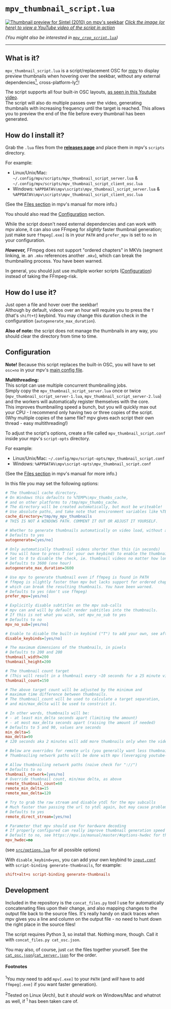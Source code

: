 # `mpv_thumbnail_script.lua`

[![](docs/mpv_thumbnail_script.gif "Thumbnail preview for Sintel (2010) on mpv's seekbar")](https://www.youtube.com/watch?v=a9cmt176WDI)
[*Click the image (or here) to view a YouTube video of the script in action*](https://www.youtube.com/watch?v=a9cmt176WDI)

*(You might also be interested in [`mpv_crop_script.lua`](https://github.com/TheAMM/mpv_crop_script))*

----

## What is it?

`mpv_thumbnail_script.lua` is a script/replacement OSC for [mpv](https://github.com/mpv-player/mpv) to display preview thumbnails when hovering over the seekbar, without any external dependencies[<sup>1</sup>](#footnotes), cross-platform-ly[<sup>2</sup>](#footnotes)!

The script supports all four built-in OSC layouts, [as seen in this Youtube video](https://www.youtube.com/watch?v=WsfWmO41p8A).  
The script will also do multiple passes over the video, generating thumbnails with increasing frequency until the target is reached.
This allows you to preview the end of the file before every thumbnail has been generated.

## How do I install it?

Grab the `.lua` files from the [**releases page**](https://github.com/marzzzello/mpv_thumbnail_script/releases) and place them in mpv's `scripts` directory.

For example:
  * Linux/Unix/Mac: `~/.config/mpv/scripts/mpv_thumbnail_script_server.lua` & `~/.config/mpv/scripts/mpv_thumbnail_script_client_osc.lua`
  * Windows: `%APPDATA%\mpv\scripts\mpv_thumbnail_script_server.lua` & `%APPDATA%\mpv\scripts\mpv_thumbnail_script_client_osc.lua`

(See the [Files section](https://mpv.io/manual/master/#files) in mpv's manual for more info.)

You should also read the [Configuration](#configuration) section.

While the script doesn't need external dependencies and can work with mpv alone, it can also use FFmpeg for *slightly* faster thumbnail generation; just make sure `ffmpeg[.exe]` is in your `PATH` and `prefer_mpv` is set to `no` in your configuration.

***However,*** FFmpeg does not support "ordered chapters" in MKVs (segment linking, ie. an `.mkv` references another `.mkv`), which can break the thumbnailing process. You have been warned.

In general, you should just use multiple worker scripts ([Configuration](#configuration)) instead of taking the FFmpeg-risk.

## How do I use it?

Just open a file and hover over the seekbar!  
Although by default, videos over an hour will require you to press the `T` (that's `shift+t`) keybind.
You may change this duration check in the configuration (`autogenerate_max_duration`).

**Also of note:** the script does not manage the thumbnails in any way, you should clear the directory from time to time.

## Configuration

**Note!** Because this script replaces the built-in OSC, you will have to set `osc=no` in your mpv's [main config file](https://mpv.io/manual/master/#files).


**Multithreading:**  
This script can use multiple concurrent thumbnailing jobs.  
Simply copy the `mpv_thumbnail_script_server.lua` once or twice (`mpv_thumbnail_script_server-1.lua`, `mpv_thumbnail_script_server-2.lua`) and the workers will automatically register themselves with the core.  
This improves thumbnailing speed a bunch, but you will quickly max out your CPU - I recommend only having two or three copies of the script.  
(Why multiple copies of the same file? mpv gives each script their own thread - easy multithreading!)

To adjust the script's options, create a file called `mpv_thumbnail_script.conf` inside your mpv's `script-opts` directory.

For example:
  * Linux/Unix/Mac: `~/.config/mpv/script-opts/mpv_thumbnail_script.conf`
  * Windows: `%APPDATA%\mpv\script-opts\mpv_thumbnail_script.conf`

(See the [Files section](https://mpv.io/manual/master/#files) in mpv's manual for more info.)



In this file you may set the following options:
```ini
# The thumbnail cache directory.
# On Windows this defaults to %TEMP%\mpv_thumbs_cache,
# and on other platforms to /tmp/mpv_thumbs_cache.
# The directory will be created automatically, but must be writeable!
# Use absolute paths, and take note that environment variables like %TEMP% are unsupported (despite the default)!
cache_directory=/tmp/my_mpv_thumbnails
# THIS IS NOT A WINDOWS PATH. COMMENT IT OUT OR ADJUST IT YOURSELF.

# Whether to generate thumbnails automatically on video load, without a keypress
# Defaults to yes
autogenerate=[yes/no]

# Only automatically thumbnail videos shorter than this (in seconds)
# You will have to press T (or your own keybind) to enable the thumbnail previews
# Set to 0 to disable the check, ie. thumbnail videos no matter how long they are
# Defaults to 3600 (one hour)
autogenerate_max_duration=3600

# Use mpv to generate thumbnail even if ffmpeg is found in PATH
# ffmpeg is slightly faster than mpv but lacks support for ordered chapters in MKVs,
# which can break the resulting thumbnails. You have been warned.
# Defaults to yes (don't use ffmpeg)
prefer_mpv=[yes/no]

# Explicitly disable subtitles on the mpv sub-calls
# mpv can and will by default render subtitles into the thumbnails.
# If this is not what you wish, set mpv_no_sub to yes
# Defaults to no
mpv_no_sub=[yes/no]

# Enable to disable the built-in keybind ("T") to add your own, see after the block
disable_keybinds=[yes/no]

# The maximum dimensions of the thumbnails, in pixels
# Defaults to 200 and 200
thumbnail_width=200
thumbnail_height=200

# The thumbnail count target
# (This will result in a thumbnail every ~10 seconds for a 25 minute video)
thumbnail_count=150

# The above target count will be adjusted by the minimum and
# maximum time difference between thumbnails.
# The thumbnail_count will be used to calculate a target separation,
# and min/max_delta will be used to constrict it.

# In other words, thumbnails will be:
# - at least min_delta seconds apart (limiting the amount)
# - at most max_delta seconds apart (raising the amount if needed)
# Defaults to 5 and 90, values are seconds
min_delta=5
max_delta=90
# 120 seconds aka 2 minutes will add more thumbnails only when the video is over 5 hours long!

# Below are overrides for remote urls (you generally want less thumbnails, because it's slow!)
# Thumbnailing network paths will be done with mpv (leveraging youtube-dl)

# Allow thumbnailing network paths (naive check for "://")
# Defaults to no
thumbnail_network=[yes/no]
# Override thumbnail count, min/max delta, as above
remote_thumbnail_count=60
remote_min_delta=15
remote_max_delta=120

# Try to grab the raw stream and disable ytdl for the mpv subcalls
# Much faster than passing the url to ytdl again, but may cause problems with some sites
# Defaults to yes
remote_direct_stream=[yes/no]

# Parameter that mpv should use for hardware decoding
# If properly configured can really improve thumbnail generation speed and cpu load
# Default to no, see https://mpv.io/manual/master/#options-hwdec for the values
mpv_hwdec=no
```
(see [`src/options.lua`](/src/options.lua) for all possible options)

With `disable_keybind=yes`, you can add your own keybind to [`input.conf`](https://mpv.io/manual/master/#input-conf) with `script-binding generate-thumbnails`, for example:
```ini
shift+alt+s script-binding generate-thumbnails
```

## Development

Included in the repository is the `concat_files.py` tool I use for automatically concatenating files upon their change, and also mapping changes to the output file back to the source files. It's really handy on stack traces when mpv gives you a line and column on the output file - no need to hunt down the right place in the source files!

The script requires Python 3, so install that. Nothing more, though. Call it with `concat_files.py cat_osc.json`.

You may also, of course, just `cat` the files together yourself. See the [`cat_osc.json`](cat_osc.json)/[`cat_server.json`](cat_server.json) for the order.

#### Footnotes
<sup>1</sup>You *may* need to add `mpv[.exe]` to your `PATH` (and *will* have to add `ffmpeg[.exe]` if you want faster generation).

<sup>2</sup>Tested on Linux (Arch), but it *should* work on Windows/Mac and whatnot as well, if <sup>1</sup> has been taken care of.
